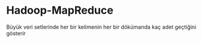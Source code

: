 # Hadoop-MapReduce
Büyük veri setlerinde her bir kelimenin her bir dökümanda kaç adet geçtiğini gösterir
